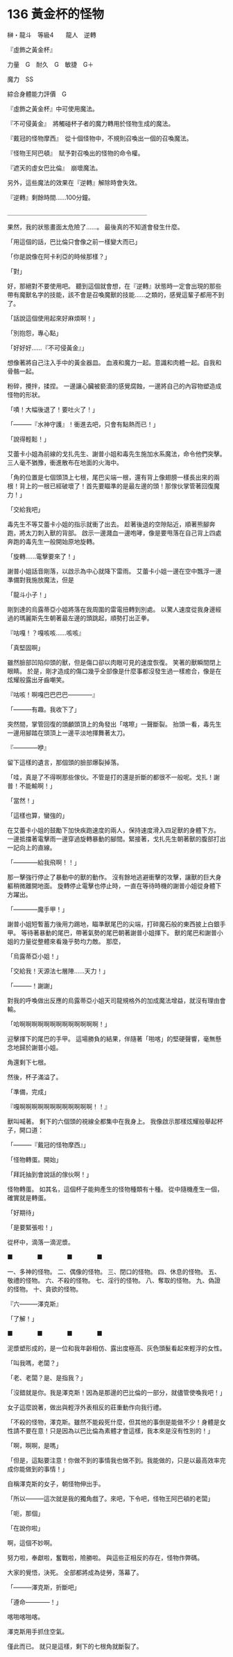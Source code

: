 # 136 黃金杯的怪物

榊・龍斗　等級4　　龍人　逆轉

『虛飾之黃金杯』

力量　G　耐久　G　敏捷　G＋

魔力　SS

綜合身體能力評價　G

『虛飾之黃金杯』中可使用魔法。

『不可侵黃金』　將觸碰杯子者的魔力轉用於怪物生成的魔法。

『戴冠的怪物摩西』　從十個怪物中，不規則召喚出一個的召喚魔法。

『怪物王阿巴頓』　賦予對召喚出的怪物的命令權。

『遮天的虛女巴比倫』　崩壞魔法。

另外，這些魔法的效果在『逆轉』解除時會失效。

『逆轉』剩餘時間......100分鐘。

＿＿＿＿＿＿＿＿＿＿＿＿＿＿＿＿＿＿＿＿＿＿＿

果然，我的狀態畫面太危險了......。
最後真的不知道會發生什麼。

「用這個的話，巴比倫只會像之前一樣變大而已」

「你是說像在阿卡利亞的時候那樣？」

「對」

好，那絕對不要使用吧。
聽到這個就會想，在『逆轉』狀態時一定會出現的那些帶有魔獸名字的技能，該不會是召喚魔獸的技能......之類的，感覺這輩子都用不到了。

「話說這個使用起來好麻煩啊！」

「別抱怨，專心點」

「好好好......『不可侵黃金』」

想像著將自己注入手中的黃金器皿。
血液和魔力一起。意識和肉體一起。自我和骨骼一起。

粉碎，攪拌，揉捏。
一邊讓心臟被褻瀆的感覺腐蝕，一邊將自己的內容物塑造成怪物的形狀。

「嘖！大幅後退了！要吐火了！」

「———『水神守護』！衝進去吧，只會有點熱而已！」

「說得輕鬆！」

艾蕾卡小姐為前線的戈扎先生、謝普小姐和毒先生施加水系魔法，命令他們突擊。
三人毫不猶豫，衝進散布在地面的火海中。

「角的位置是七個頭頂上七根，尾巴尖端一根，還有背上像翅膀一樣長出來的兩根！背上的一根已經破壞了！首先要瞄準的是最左邊的頭！那傢伙掌管著回復魔力！」

「交給我吧」

毒先生不等艾蕾卡小姐的指示就衝了出去。
趁著後退的空隙貼近，順著熊腳奔跑，將太刀刺入獸的背部。
啟示一邊濺血一邊咆哮，像是要甩落在自己背上四處奔跑的毒先生一般開始原地旋轉。

「旋轉......電擊要來了！」

謝普小姐話音剛落，以啟示為中心就降下雷雨。
艾蕾卡小姐一邊在空中飄浮一邊準備對我施放魔法，但是

「龍斗小子！」

剛到達的烏露蒂亞小姐將落在我周圍的雷電扭轉到別處。
以驚人速度從我身邊經過的瑪麗斯先生朝著最左邊的頭跳起，順勢打出正拳。

『咕嘎！？嘎咳咳......咳咳』

「真堅固啊」

雖然臉部凹陷仰頭的獸，但是傷口卻以肉眼可見的速度恢復。
笑著的獸瞬間閉上眼睛。
於是，剛才造成的傷口幾乎全部像是什麼事都沒發生過一樣癒合，像是在炫耀般露出牙齒嘲笑。

『咕咳！啊嘎巴巴巴巴————』

「———有趣。我收下了」

突然間，掌管回復的頭顱頭頂上的角發出「喀嚓」一聲斷裂。
抬頭一看，毒先生一邊用腳踏在頭頂上一邊平淡地揮舞著太刀。

『————咿』

留下這樣的遺言，那個頭的臉部爆裂掉落。

「哇，真是了不得啊那些傢伙。不管是打的還是折斷的都很不一般呢。戈扎！謝普！不能輸啊！」

「當然！」

「這樣也算，蠻強的」

在艾蕾卡小姐的鼓勵下加快疾跑速度的兩人，保持速度滑入四足獸的身體下方。
一邊抵擋著電擊雨一邊穿過旋轉暴動的腳間。緊接著，戈扎先生朝著獸的腹部打出一記向上的直線。

「————給我飛啊！！」

那一擊強行停止了暴動中的獸的動作。
沒有餘地逃避衝擊的攻擊，讓獸的巨大身軀稍微離開地面。
旋轉停止電擊也停止時，一直在等待時機的謝普小姐從身體下方躍出。

「————魔手甲！」

謝普小姐短暫蓄力後用力踢地，瞄準獸尾巴的尖端，打碎魔石般的東西披上白銀手甲。
等待著暴動的尾巴，帶著氣勢的尾巴朝著謝普小姐揮下。
獸的尾巴和謝普小姐的力量從整體來看幾乎勢均力敵。
那麼，

「烏露蒂亞小姐！」

「交給我！天源法七層陣......天力！」

「———！謝謝」

對我的呼喚做出反應的烏露蒂亞小姐天司龍規格外的加成魔法增益，就沒有理由會輸。

「哈啊啊啊啊啊啊啊啊啊啊啊啊啊！」

迎擊揮下的尾巴的手甲。
這場勝負的結果，伴隨著「啪喀」的堅硬聲響，毫無懸念地歸於謝普小姐。

角還剩下七根。

然後，杯子滿溢了。

「準備，完成」

『嘎啊啊啊啊啊啊啊啊啊啊啊啊！！』

獸叫喊著。
剩下的六個頭的視線全都集中在我身上。
我像啟示那樣炫耀般舉起杯子，開口道：

「———『戴冠的怪物摩西』」

「怪物轉蛋。開始」

「拜託抽到會說話的傢伙啊！」

怪物轉蛋。
如其名，這個杯子能夠產生的怪物種類有十種。
從中隨機產生一個，確實就是轉蛋。

「好期待」

「是要緊張啦！」

從杯中，滴落一滴泥漿。

■　　　　■　　　　■　　　　■

一、多神的怪物。
二、偶像的怪物。
三、閉口的怪物。
四、休息的怪物。
五、敬禮的怪物。
六、不殺的怪物。
七、淫行的怪物。
八、奪取的怪物。
九、偽證的怪物。
十、貪欲的怪物。

『六———澤克斯』

「了解！」

■　　　　■　　　　■　　　　■

泥漿塑形成的，是一位和我年齡相仿、露出度極高、灰色頭髮看起來輕浮的女性。

「叫我嗎，老闆？」

「老、老闆？是、是指我？」

「沒錯就是你。我是澤克斯！因為是那邊的巴比倫的一部分，就儘管使喚我吧！」

女子這麼說著，做出與輕浮外表相反的莊重動作向我行禮。

「不殺的怪物，澤克斯。雖然不能殺死什麼，但其他的事倒是能做不少！身體是女性請不要在意！只是因為以巴比倫為素體才會這樣，我本來是沒有性別的！」

「啊，啊啊，是嗎」

「但是，這點要注意！你做不到的事情我也做不到。我能做的，只是以最高效率完成你能做到的事情！」

自稱澤克斯的女子，朝怪物伸出手。

「所以———這次就是我的獨角戲了。來吧，下令吧，怪物王阿巴頓的老闆」

「呃，那個」

「在說你啦」

啊，這個不妙啊。

努力啦，奉獻啦，奮戰啦，險勝啦。
與這些正相反的存在，怪物作弊碼。

大家的覺悟，決死。
全部都將成為徒勞，落幕了。

「———澤克斯，折斷吧」

「遵命————！」

喀啪喀啪喀。

澤克斯用手抓住空氣。

僅此而已。
就只是這樣，剩下的七根角就斷裂了。